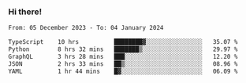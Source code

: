 ### Hi there!

<!--START_SECTION:waka-->

```txt
From: 05 December 2023 - To: 04 January 2024

TypeScript    10 hrs          ████████▓░░░░░░░░░░░░░░░░   35.07 %
Python        8 hrs 32 mins   ███████▒░░░░░░░░░░░░░░░░░   29.97 %
GraphQL       3 hrs 28 mins   ███░░░░░░░░░░░░░░░░░░░░░░   12.20 %
JSON          2 hrs 33 mins   ██▒░░░░░░░░░░░░░░░░░░░░░░   08.96 %
YAML          1 hr 44 mins    █▓░░░░░░░░░░░░░░░░░░░░░░░   06.09 %
```

<!--END_SECTION:waka-->
